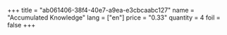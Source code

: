 +++
title = "ab061406-38f4-40e7-a9ea-e3cbcaabc127"
name = "Accumulated Knowledge"
lang = ["en"]
price = "0.33"
quantity = 4
foil = false
+++
